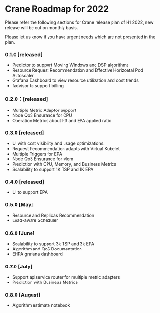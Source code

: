# Crane Roadmap for 2022
Please refer the following sections for Crane release plan of H1 2022, new release will be cut on monthly basis.

Please let us know if you have urgent needs which are not presented in the plan. 
### 0.1.0 [released]
- Predictor to support Moving Windows and DSP algorithms
- Resource Request Recommendation and Effective Horizontal Pod Autoscaler
- Grafana Dashboard to view resource utilization and cost trends
- fadvisor to support billing	
### 0.2.0：[released]
- Multiple Metric Adaptor support
- Node QoS Ensurance for CPU
- Operation Metrics about R3 and EPA applied ratio
### 0.3.0 [released]
- UI with cost visibility and usage optimizations.
- Request Recommendation adapts with Virtual Kubelet
- Multiple Triggers for EPA
- Node QoS Ensurance for Mem
- Prediction with CPU, Memory, and Business Metrics
- Scalability to support 1K TSP and 1K EPA			
### 0.4.0 [released]
- UI to support EPA.					
### 0.5.0 [May]
- Resource and Replicas Recommendation
- Load-aware Scheduler
### 0.6.0 [June]
- Scalability to support 3k TSP and 3k EPA		
- Algorithm and QoS Documentation
- EHPA grafana dashboard
### 0.7.0 [July]
- Support apiservice router for multiple metric adapters
- Prediction with Business Metrics
### 0.8.0 [August]
- Algorithm estimate notebook
